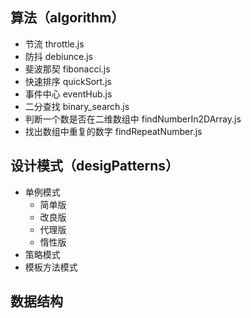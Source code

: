 ## 算法（algorithm）
- 节流 throttle.js
- 防抖 debiunce.js
- 斐波那契 fibonacci.js
- 快速排序 quickSort.js
- 事件中心 eventHub.js
- 二分查找 binary_search.js
- 判断一个数是否在二维数组中 findNumberIn2DArray.js
- 找出数组中重复的数字 findRepeatNumber.js
## 设计模式（desigPatterns）
- 单例模式
  - 简单版
  - 改良版
  - 代理版
  - 惰性版 
- 策略模式
- 模板方法模式
## 数据结构